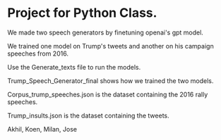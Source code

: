 # Project for Python Class. 

We made two speech generators by finetuning openai's gpt model.

We trained one model on Trump's tweets and another on his campaign speeches from 2016.

Use the Generate_texts file to run the models. 

Trump_Speech_Generator_final shows how we trained the two models. 

Corpus_trump_speeches.json is the dataset containing the 2016 rally speeches. 

Trump_insults.json is the dataset containing the tweets. 

Akhil, Koen, Milan, Jose 
